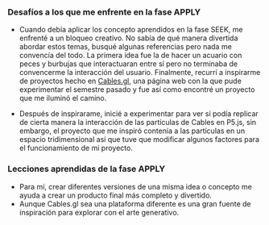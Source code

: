 ### Desafíos a los que me enfrente en la fase APPLY

* Cuando debía aplicar los concepto aprendidos en la fase SEEK, me enfrenté a un bloqueo creativo. No sabía de qué manera divertida 
abordar estos temas, busqué algunas referencias pero nada me convencía del todo. La primera idea fue la de hacer un acuario con peces
y burbujas que interactuaran entre sí pero no terminaba de convencerme la interacción del usuario. Finalmente, recurrí a inspirarme de proyectos
hecho en [Cables.gl](https://cables.gl/home), una página web con la que pude experimentar el semestre pasado y fue así como encontré un proyecto 
que me iluminó el camino.

* Después de inspirarame, inicié a experimentar para ver si podía replicar de cierta manera la interacción de las partículas de Cables en P5.js,
sin embargo, el proyecto que me inspiró contenía a las partículas en un espacio tridimensional así que tuve que modificar algunos factores para 
el funcionamiento de mi proyecto.

### Lecciones aprendidas de la fase APPLY

* Para mí, crear diferentes versiones de una misma idea o concepto me ayuda a crear un producto final más completo y divertido.
* Aunque Cables.gl sea una plataforma diferente es una gran fuente de inspiración para explorar con el arte generativo.

  
